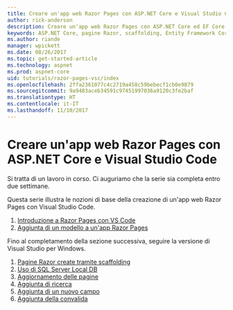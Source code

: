 ```yaml
---
title: Creare un'app web Razor Pages con ASP.NET Core e Visual Studio Code
author: rick-anderson
description: Creare un'app web Razor Pages con ASP.NET Core ed EF Core.
keywords: ASP.NET Core, pagine Razor, scaffolding, Entity Framework Core, EF, EF Core, database, Code, Visual Studio Code
ms.author: riande
manager: wpickett
ms.date: 08/26/2017
ms.topic: get-started-article
ms.technology: aspnet
ms.prod: aspnet-core
uid: tutorials/razor-pages-vsc/index
ms.openlocfilehash: 2ffa2361077c4c2719a458c59bebecf1cb0e9879
ms.sourcegitcommit: 9a9483aceb34591c97451997036a9120c3fe2baf
ms.translationtype: HT
ms.contentlocale: it-IT
ms.lasthandoff: 11/10/2017
---
```

# <a name="create-a-razor-pages-web-app-with-aspnet-core-and-visual-studio-code"></a>Creare un'app web Razor Pages con ASP.NET Core e Visual Studio Code

Si tratta di un lavoro in corso. Ci auguriamo che la serie sia completa entro due settimane.

Questa serie illustra le nozioni di base della creazione di un'app web Razor Pages con Visual Studio Code.

1. [Introduzione a Razor Pages con VS Code](xref:tutorials/razor-pages-vsc/razor-pages-start)
1. [Aggiunta di un modello a un'app Razor Pages](xref:tutorials/razor-pages-vsc/model)

Fino al completamento della sezione successiva, seguire la versione di Visual Studio per Windows.


1. [Pagine Razor create tramite scaffolding](xref:tutorials/razor-pages/page)
1. [Uso di SQL Server Local DB](xref:tutorials/razor-pages/sql)
1. [Aggiornamento delle pagine](xref:tutorials/razor-pages/da1)
1. [Aggiunta di ricerca](xref:tutorials/razor-pages/search)
1. [Aggiunta di un nuovo campo](xref:tutorials/razor-pages/new-field)
1. [Aggiunta della convalida](xref:tutorials/razor-pages/validation)
